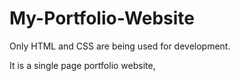 # My-Portfolio-Website

Only HTML and CSS are being used for development.

It is a single page portfolio website,


